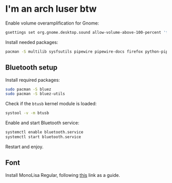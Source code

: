 # I'm an arch luser btw

Enable volume overamplification for Gnome:

``` bash
gsettings set org.gnome.desktop.sound allow-volume-above-100-percent 'true'
```

Install needed packages:

``` bash
pacman -S multilib sysfsutils pipewire pipewire-docs firefox python-pip python-flask python-requests python-pwntools
```

## Bluetooth setup

Install required packages:

``` bash
sudo pacman -S bluez
sudo pacman -S bluez-utils
```

Check if the `btusb` kernel module is loaded:

``` bash
systool -v -m btusb
```

Enable and start Bluetooth service:

``` bash
systemctl enable bluetooth.service
systemctl start bluetooth.service
```

Restart and enjoy.

## Font

Install MonoLisa Regular, following [this](https://medium.com/@salswa/install-monolisa-font-in-vscode-and-github-codespaces-d5b81ed7f047) link as a guide.
